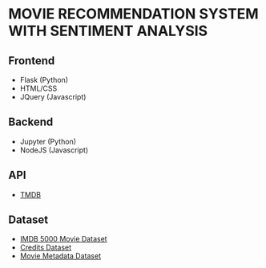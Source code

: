 # MOVIE RECOMMENDATION SYSTEM WITH SENTIMENT ANALYSIS

## Frontend
- Flask (Python)
- HTML/CSS
- JQuery (Javascript)

## Backend
- Jupyter (Python)
- NodeJS (Javascript)

## API
- [TMDB](https://www.themoviedb.org/)

## Dataset
- [IMDB 5000 Movie Dataset](https://www.kaggle.com/datasets/carolzhangdc/imdb-5000-movie-dataset?select=movie_metadata.csv)
- [Credits Dataset](https://www.kaggle.com/datasets/rounakbanik/the-movies-dataset?select=credits.csv)
- [Movie Metadata Dataset](https://www.kaggle.com/datasets/rounakbanik/the-movies-dataset?select=movies_metadata.csv)
